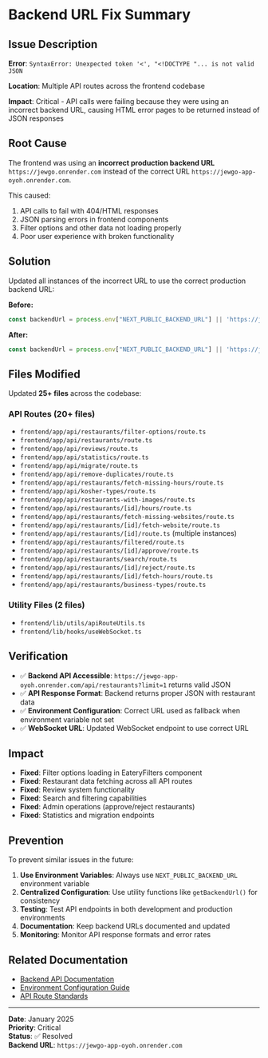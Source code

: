 # Backend URL Fix Summary

## Issue Description
**Error**: `SyntaxError: Unexpected token '<', "<!DOCTYPE "... is not valid JSON`

**Location**: Multiple API routes across the frontend codebase

**Impact**: Critical - API calls were failing because they were using an incorrect backend URL, causing HTML error pages to be returned instead of JSON responses

## Root Cause
The frontend was using an **incorrect production backend URL** `https://jewgo.onrender.com` instead of the correct URL `https://jewgo-app-oyoh.onrender.com`.

This caused:
1. API calls to fail with 404/HTML responses
2. JSON parsing errors in frontend components
3. Filter options and other data not loading properly
4. Poor user experience with broken functionality

## Solution
Updated all instances of the incorrect URL to use the correct production backend URL:

**Before:**
```typescript
const backendUrl = process.env["NEXT_PUBLIC_BACKEND_URL"] || 'https://jewgo.onrender.com';
```

**After:**
```typescript
const backendUrl = process.env["NEXT_PUBLIC_BACKEND_URL"] || 'https://jewgo-app-oyoh.onrender.com';
```

## Files Modified
Updated **25+ files** across the codebase:

### API Routes (20+ files)
- `frontend/app/api/restaurants/filter-options/route.ts`
- `frontend/app/api/restaurants/route.ts`
- `frontend/app/api/reviews/route.ts`
- `frontend/app/api/statistics/route.ts`
- `frontend/app/api/migrate/route.ts`
- `frontend/app/api/remove-duplicates/route.ts`
- `frontend/app/api/restaurants/fetch-missing-hours/route.ts`
- `frontend/app/api/kosher-types/route.ts`
- `frontend/app/api/restaurants-with-images/route.ts`
- `frontend/app/api/restaurants/[id]/hours/route.ts`
- `frontend/app/api/restaurants/fetch-missing-websites/route.ts`
- `frontend/app/api/restaurants/[id]/fetch-website/route.ts`
- `frontend/app/api/restaurants/[id]/route.ts` (multiple instances)
- `frontend/app/api/restaurants/filtered/route.ts`
- `frontend/app/api/restaurants/[id]/approve/route.ts`
- `frontend/app/api/restaurants/search/route.ts`
- `frontend/app/api/restaurants/[id]/reject/route.ts`
- `frontend/app/api/restaurants/[id]/fetch-hours/route.ts`
- `frontend/app/api/restaurants/business-types/route.ts`

### Utility Files (2 files)
- `frontend/lib/utils/apiRouteUtils.ts`
- `frontend/lib/hooks/useWebSocket.ts`

## Verification
- ✅ **Backend API Accessible**: `https://jewgo-app-oyoh.onrender.com/api/restaurants?limit=1` returns valid JSON
- ✅ **API Response Format**: Backend returns proper JSON with restaurant data
- ✅ **Environment Configuration**: Correct URL used as fallback when environment variable not set
- ✅ **WebSocket URL**: Updated WebSocket endpoint to use correct URL

## Impact
- **Fixed**: Filter options loading in EateryFilters component
- **Fixed**: Restaurant data fetching across all API routes
- **Fixed**: Review system functionality
- **Fixed**: Search and filtering capabilities
- **Fixed**: Admin operations (approve/reject restaurants)
- **Fixed**: Statistics and migration endpoints

## Prevention
To prevent similar issues in the future:

1. **Use Environment Variables**: Always use `NEXT_PUBLIC_BACKEND_URL` environment variable
2. **Centralized Configuration**: Use utility functions like `getBackendUrl()` for consistency
3. **Testing**: Test API endpoints in both development and production environments
4. **Documentation**: Keep backend URLs documented and updated
5. **Monitoring**: Monitor API response formats and error rates

## Related Documentation
- [Backend API Documentation](https://jewgo-app-oyoh.onrender.com)
- [Environment Configuration Guide](../setup/env-variables-setup.md)
- [API Route Standards](../development/API_RESPONSE_UNIFICATION_GUIDE.md)

---
**Date**: January 2025  
**Priority**: Critical  
**Status**: ✅ Resolved  
**Backend URL**: `https://jewgo-app-oyoh.onrender.com`
